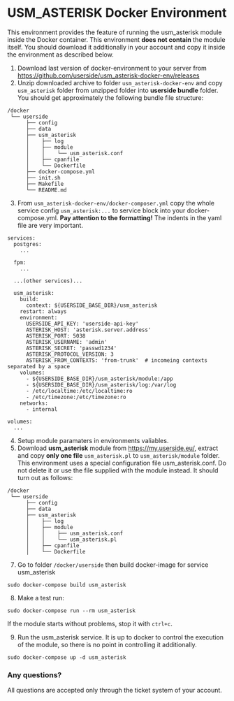 # USM_ASTERISK Docker Environment

This environment provides the feature of running the usm_asterisk module inside the Docker container. This environment **does not contain** the module itself. You should download it additionally in your account and copy it inside the environment as described below.

1. Download last version of docker-environment to your server from https://github.com/userside/usm_asterisk-docker-env/releases
2. Unzip downloaded archive to folder `usm_asterisk-docker-env` and copy `usm_asterisk` folder from unzipped folder into **userside bundle** folder. You should get approximately the following bundle file structure:
  ```
  /docker
   └── userside
        ├── config
        ├── data
        ├── usm_asterisk
        │    ├── log
        │    ├── module
        │    │    └── usm_asterisk.conf
        │    ├── cpanfile
        │    └── Dockerfile
        ├── docker-compose.yml
        ├── init.sh
        ├── Makefile
        └── README.md
  ```
3. From `usm_asterisk-docker-env/docker-composer.yml` copy the whole service config `usm_asterisk:...` to service block into your docker-compose.yml. **Pay attention to the formatting!** The indents in the yaml file are very important.
  ```
  services:
    postgres:
      ...
    
    fpm:
      ...
    
    ...(other services)...

    usm_asterisk:
      build:
        context: ${USERSIDE_BASE_DIR}/usm_asterisk
      restart: always
      environment:
        USERSIDE_API_KEY: 'userside-api-key'
        ASTERISK_HOST: 'asterisk.server.address'
        ASTERISK_PORT: 5038
        ASTERISK_USERNAME: 'admin'
        ASTERISK_SECRET: 'passwd1234'
        ASTERISK_PROTOCOL_VERSION: 3
        ASTERISK_FROM_CONTEXTS: 'from-trunk'  # incomeing contexts separated by a space
      volumes:
        - ${USERSIDE_BASE_DIR}/usm_asterisk/module:/app
        - ${USERSIDE_BASE_DIR}/usm_asterisk/log:/var/log
        - /etc/localtime:/etc/localtime:ro
        - /etc/timezone:/etc/timezone:ro
      networks:
        - internal

  volumes:
    ...
  ```
4. Setup module paramaters in environments valiables.
5. Download **usm_asterisk** module from https://my.userside.eu/, extract and copy **only one file** `usm_asterisk.pl` to `usm_asterisk/module` folder. This environment uses a special configuration file usm_asterisk.conf. Do not delete it or use the file supplied with the module instead. It should turn out as follows:
  ```
  /docker
   └── userside
        ├── config
        ├── data
        ├── usm_asterisk
        │    ├── log
        │    ├── module
        │    │    ├── usm_asterisk.conf
        │    │    └── usm_asterisk.pl
        │    ├── cpanfile
        │    └── Dockerfile
  ```
7. Go to folder `/docker/userside` then build docker-image for service usm_asterisk
  ```
  sudo docker-compose build usm_asterisk
  ```
8. Make a test run:
  ```
  sudo docker-compose run --rm usm_asterisk
  ```
  If the module starts without problems, stop it with `ctrl+c`.

9. Run the usm_asterisk service. It is up to docker to control the execution of the module, so there is no point in controlling it additionally.
  ```
  sudo docker-compose up -d usm_asterisk
  ```

### Any questions?

All questions are accepted only through the ticket system of your account.